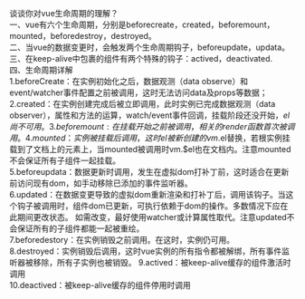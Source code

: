 谈谈你对vue生命周期的理解？  
一、vue有六个生命周期，分别是beforecreate，created，beforemount，mounted，beforedestroy，destroyed。  
二、当vue的数据变更时，会触发两个生命周期钩子，beforeupdate，updata。  
三、在keep-alive中包裹的组件有两个特殊的钩子：actived，deactivated.  
四、生命周期详解  
  1.beforeCreate：在实例初始化之后，数据观测（data observe）和event/watcher事件配置之前被调用，这时无法访问data及props等数据；  
  2.created：在实例创建完成后被立即调用，此时实例已完成数据观测（data observer），属性和方法的运算，watch/event事件回调，挂载阶段还没开始，$el尚不可用。  
  3.beforemount:在挂载开始之前被调用，相关的render函数首次被调用。  
  4.mounted：实例被挂载后调用，这时el被新创建的vm.$el替换，若根实例挂载到了文档上的元素上，当mounted被调用时vm.$el也在文档内。注意mounted不会保证所有子组件一起挂载。  
  5.beforeupdata：数据更新时调用，发生在虚拟dom打补丁前，这时适合在更新前访问现有dom，如手动移除已添加的事件监听器。  
  6.updated：在数据变更导致的虚拟dom重新渲染和打补丁后，调用该钩子。当这个钩子被调用时，组件dom已更新，可执行依赖于dom的操作。多数情况下应在此期间更改状态。
  如需改变，最好使用watcher或计算属性取代。注意updated不会保证所有的子组件都能一起被重绘。  
  7.beforedestory：在实例销毁之前调用。在这时，实例仍可用。  
  8.destroyed：实例销毁后调用，这时vue实例的所有指令都被解绑，所有事件监听器被移除，所有子实例也被销毁。
  9.actived：被keep-alive缓存的组件激活时调用  
  10.deactived：被keep-alive缓存的组件停用时调用  
